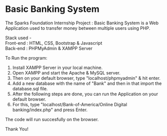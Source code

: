 # Basic Banking System
The Sparks Foundation Internship Project : Basic Banking System is a Web Application used to transfer money between multiple users using PHP.

Stack used - <br>
Front-end : HTML, CSS, Bootstrap & Javascript <br>
Back-end : PHPMyAdmin & XAMPP Server

To Run the program: 
1. Install XAMPP Server in your local machine.
2. Open XAMPP and start the Apache & MySQL server.
3. Then on your default browser, type "localhost/phpmyadmin" & hit enter.
4. Add a new database with the name of "Bank" and then in that import the database.sql file.
5. After the following steps are done, you can run the Application on your default browser.
6. For this, type "localhost/Bank-of-America/Online Digital banking/index.php" and press Enter.

The code will run succesfully on the browser.

Thank You!

